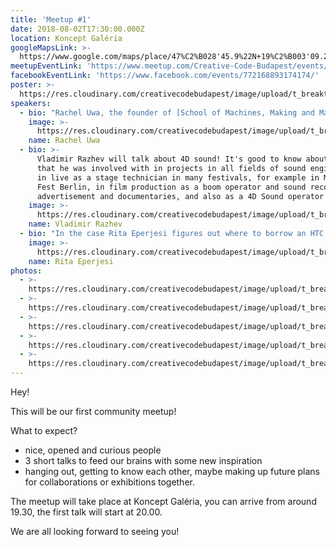 ```yaml
---
title: 'Meetup #1'
date: 2018-08-02T17:30:00.000Z
location: Koncept Galéria
googleMapsLink: >-
  https://www.google.com/maps/place/47%C2%B028'45.9%22N+19%C2%B003'09.2%22E/@47.479427,19.052546,17z/data=!3m1!4b1!4m5!3m4!1s0x0:0x0!8m2!3d47.479427!4d19.052546
meetupEventLink: 'https://www.meetup.com/Creative-Code-Budapest/events/qnhgzpyxlbdb/'
facebookEventLink: 'https://www.facebook.com/events/772168893174174/'
poster: >-
  https://res.cloudinary.com/creativecodebudapest/image/upload/t_breakthumbnails/v1574806429/cc1/creativecode_1_alr623.jpg
speakers:
  - bio: "Rachel Uwa, the founder of [School of Machines, Making and Make-Believe](www.schoolofma.org) and of Creative Code Berlin, an artist, educator, and organiser whose background is in audio engineering and vfx compositing.\r\n\nShe will talk about the human need for creativity or whatever she wants to, she is brilliant."
    image: >-
      https://res.cloudinary.com/creativecodebudapest/image/upload/t_breakthumbnails/v1574806410/cc1/racheluwa_apnoai.jpg
    name: Rachel Uwa
  - bio: >-
      Vladimir Razhev will talk about 4D sound! It's good to know about Vladimir
      that he was involved with in projects in all fields of sound engineering:
      in live as a stage technician in many festivals, for example in Music Tech
      Fest Berlin, in film production as a boom operator and sound recordist for
      advertisement and documentaries, and also as a 4D Sound operator at MONOM.
    image: >-
      https://res.cloudinary.com/creativecodebudapest/image/upload/t_breakthumbnails/v1574806410/cc1/vladrazhev_nntmav.jpg
    name: Vladimir Razhev
  - bio: "In the case Rita Eperjesi figures out where to borrow an HTC Vive with a computer, she will show her VR project, the Surface, if not, she will talk about social VR or clouds.\r\n\nMore about Rita's work [here](www.rita.cloud).\n\nupdate: The HTC Vive VR experience will be provided by the Hungarian Chapter of Internet of People."
    image: >-
      https://res.cloudinary.com/creativecodebudapest/image/upload/t_breakthumbnails/v1574806409/cc1/rita_ftjy8y.jpg
    name: Rita Eperjesi
photos:
  - >-
    https://res.cloudinary.com/creativecodebudapest/image/upload/t_breakthumbnails/v1579439385/CCBP_FB_Group_Cover_8_jw2hl3.jpg
  - >-
    https://res.cloudinary.com/creativecodebudapest/image/upload/t_breakthumbnails/v1570564929/sample.jpg
  - >-
    https://res.cloudinary.com/creativecodebudapest/image/upload/t_breakthumbnails/v1579439369/ccbp_opencall_ueghaz.jpg
  - >-
    https://res.cloudinary.com/creativecodebudapest/image/upload/t_breakthumbnails/v1572541527/72668969_1354696291373264_382920678313033728_o_okc7fh.jpg
  - >-
    https://res.cloudinary.com/creativecodebudapest/image/upload/t_breakthumbnails/v1570906591/IMG_1694_krpxlc.jpg
---
```

Hey!

This will be our first community meetup!

What to expect?

* nice, opened and curious people
* 3 short talks to feed our brains with some new inspiration
* hanging out, getting to know each other, maybe making up future plans for collaborations or exhibitions together.

The meetup will take place at Koncept Galéria, you can arrive from around 19.30, the first talk will start at 20.00.

We are all looking forward to seeing you!
